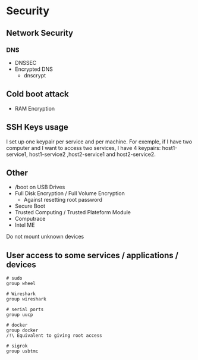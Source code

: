# Security

## Network Security
  ### DNS
  - DNSSEC
  - Encrypted DNS
    - dnscrypt

## Cold boot attack
- RAM Encryption

## SSH Keys usage
I set up one keypair per service and per machine.
For exemple, if I have two computer and I want to access two services, I have 4 keypairs: host1-service1, host1-service2 ,host2-service1 and host2-service2.

## Other
- /boot on USB Drives
- Full Disk Encryption / Full Volume Encryption
  - Against resetting root password
- Secure Boot
- Trusted Computing / Trusted Plateform Module
- Computrace
- Intel ME

Do not mount unknown devices

## User access to some services / applications / devices
```
# sudo
group wheel

# Wireshark
group wireshark

# serial ports
group uucp

# docker
group docker
/!\ Equivalent to giving root access

# sigrok
group usbtmc
```

